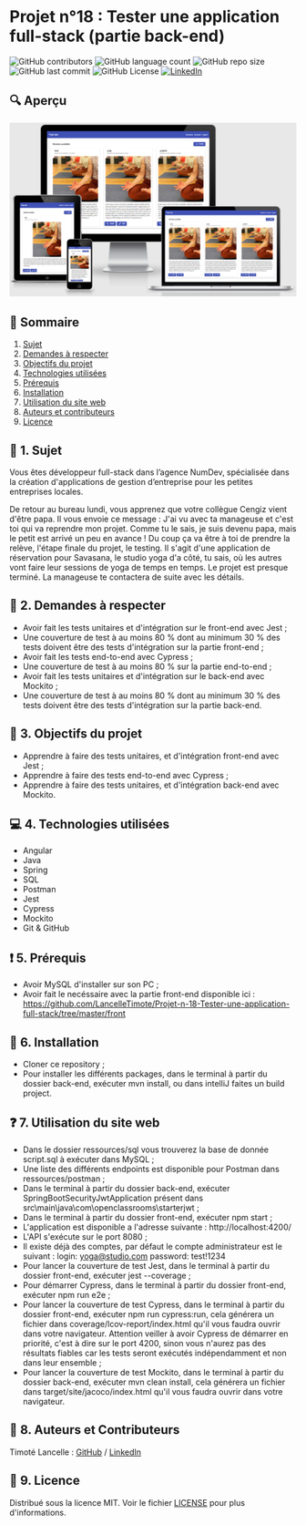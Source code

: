 # Projet n°18 : Tester une application full-stack (partie back-end)

![GitHub contributors](https://img.shields.io/github/contributors/LancelleTimote/Projet-n-18-Tester-une-application-full-stack?style=for-the-badge&color=green)
![GitHub language count](https://img.shields.io/github/languages/count/LancelleTimote/Projet-n-18-Tester-une-application-full-stack?style=for-the-badge)
![GitHub repo size](https://img.shields.io/github/repo-size/LancelleTimote/Projet-n-18-Tester-une-application-full-stack?style=for-the-badge)
![GitHub last commit](https://img.shields.io/github/last-commit/LancelleTimote/Projet-n-18-Tester-une-application-full-stack?style=for-the-badge)
![GitHub License](https://img.shields.io/github/license/LancelleTimote/Projet-n-18-Tester-une-application-full-stack?style=for-the-badge)
[![LinkedIn](https://img.shields.io/badge/LinkedIn-0077B5?style=for-the-badge&logo=linkedin&logoColor=white)](https://www.linkedin.com/in/timote-lancelle-devweb/)

## :mag: Aperçu

![Aperçu du site web](visuel_projet/visuel_projet.png)

## :bookmark_tabs: Sommaire

<ol>
    <li><a href="#sujet">Sujet</a></li>
    <li><a href="#demandes_respecter">Demandes à respecter</a></li>
    <li><a href="#objectifs_projet">Objectifs du projet</a></li>
    <li><a href="#technologies_utilisees">Technologies utilisées</a></li>
    <li><a href="#prerequis">Prérequis</a></li>
    <li><a href="#installation">Installation</a></li>
    <li><a href="#utilisation_siteweb">Utilisation du site web</a></li>
    <li><a href="#auteurs_contributeurs">Auteurs et contributeurs</a></li>
    <li><a href="#licence">Licence</a></li>
</ol>

## :page_facing_up: 1. Sujet <a name = "sujet"></a>

Vous êtes développeur full-stack dans l’agence NumDev, spécialisée dans la création d'applications de gestion d’entreprise pour les petites entreprises locales.

De retour au bureau lundi, vous apprenez que votre collègue Cengiz vient d'être papa. Il vous envoie ce message :
J'ai vu avec ta manageuse et c'est toi qui va reprendre mon projet. Comme tu le sais, je suis devenu papa, mais le petit est arrivé un peu en avance ! Du coup ça va être à toi de prendre la relève, l'étape finale du projet, le testing.
Il s'agit d'une application de réservation pour Savasana, le studio yoga d'a côté, tu sais, où les autres vont faire leur sessions de yoga de temps en temps. Le projet est presque terminé.
La manageuse te contactera de suite avec les détails.

## :memo: 2. Demandes à respecter <a name = "demandes_respecter"></a>

- Avoir fait les tests unitaires et d'intégration sur le front-end avec Jest ;
- Une couverture de test à au moins 80 % dont au minimum 30 % des tests doivent être des tests d'intégration sur la partie front-end ;
- Avoir fait les tests end-to-end avec Cypress ;
- Une couverture de test à au moins 80 % sur la partie end-to-end ;
- Avoir fait les tests unitaires et d'intégration sur le back-end avec Mockito ;
- Une couverture de test à au moins 80 % dont au minimum 30 % des tests doivent être des tests d'intégration sur la partie back-end.

## :checkered_flag: 3. Objectifs du projet <a name = "objectifs_projet"></a>

- Apprendre à faire des tests unitaires, et d'intégration front-end avec Jest ;
- Apprendre à faire des tests end-to-end avec Cypress ;
- Apprendre à faire des tests unitaires, et d'intégration back-end avec Mockito.

## :computer: 4. Technologies utilisées <a name = "technologies_utilisees"></a>

- Angular
- Java
- Spring
- SQL
- Postman
- Jest
- Cypress
- Mockito
- Git & GitHub

## :exclamation: 5. Prérequis <a name = "prerequis"></a>

- Avoir MySQL d'installer sur son PC ;
- Avoir fait le necéssaire avec la partie front-end disponible ici : https://github.com/LancelleTimote/Projet-n-18-Tester-une-application-full-stack/tree/master/front

## :wrench: 6. Installation <a name = "installation"></a>

- Cloner ce repository ;
- Pour installer les différents packages, dans le terminal à partir du dossier back-end, exécuter mvn install, ou dans intelliJ faites un build project.

## :question: 7. Utilisation du site web <a name = "utilisation_siteweb"></a>

- Dans le dossier ressources/sql vous trouverez la base de donnée script.sql à exécuter dans MySQL ;
- Une liste des différents endpoints est disponible pour Postman dans ressources/postman ;
- Dans le terminal à partir du dossier back-end, exécuter SpringBootSecurityJwtApplication présent dans src\main\java\com\openclassrooms\starterjwt ;
- Dans le terminal à partir du dossier front-end, exécuter npm start ;
- L'application est disponible a l'adresse suivante : http://localhost:4200/
- L'API s'exécute sur le port 8080 ;
- Il existe déjà des comptes, par défaut le compte administrateur est le suivant :
  login: yoga@studio.com
  password: test!1234
- Pour lancer la couverture de test Jest, dans le terminal à partir du dossier front-end, exécuter jest --coverage ;
- Pour démarrer Cypress, dans le terminal à partir du dossier front-end, exécuter npm run e2e ;
- Pour lancer la couverture de test Cypress, dans le terminal à partir du dossier front-end, exécuter npm run cypress:run, cela générera un fichier dans coverage/lcov-report/index.html qu'il vous faudra ouvrir dans votre navigateur. Attention veiller à avoir Cypress de démarrer en priorité, c'est à dire sur le port 4200, sinon vous n'aurez pas des résultats fiables car les tests seront exécutés indépendamment et non dans leur ensemble ;
- Pour lancer la couverture de test Mockito, dans le terminal à partir du dossier back-end, exécuter mvn clean install, cela générera un fichier dans target/site/jacoco/index.html qu'il vous faudra ouvrir dans votre navigateur.

## :beers: 8. Auteurs et Contributeurs <a name = "auteurs_contributeurs"></a>

Timoté Lancelle : [GitHub](https://github.com/LancelleTimote) / [LinkedIn](https://www.linkedin.com/in/timote-lancelle-devweb/)

## :page_with_curl: 9. Licence <a name = "licence"></a>

Distribué sous la licence MIT. Voir le fichier [LICENSE](LICENSE) pour plus d'informations.
